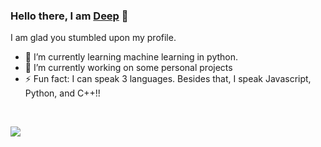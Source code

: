 ### Hello there, I am [Deep](https://deepanchal.github.io) 👋

I am glad you stumbled upon my profile.

- 🌱 I’m currently learning machine learning in python.
- 🔭 I’m currently working on some personal projects
- ⚡ Fun fact: I can speak 3 languages. Besides that, I speak Javascript, Python, and C++!!

&nbsp;

<a href="https://github.com/anuraghazra/github-readme-stats">
  <img align="center" src="https://github-readme-stats.deepanchal.vercel.app/api?username=deepanchal&count_private=true&show_icons=true&hide=issues" />
</a>
<!-- <a href="https://github.com/anuraghazra/github-readme-stats">
  <img align="center" src="https://github-readme-stats.deepanchal.vercel.app/api/top-langs/?username=deepanchal&layout=compact" />
</a> -->


<!--
**deepanchal/deepanchal** is a ✨ _special_ ✨ repository because its `README.md` (this file) appears on your GitHub profile.

Here are some ideas to get you started:

🔭 I’m currently working on some personal projects
- 🌱 I’m currently learning ...
- 👯 I’m looking to collaborate on ...
- 🤔 I’m looking for help with ...
- 💬 Ask me about ...
- 📫 How to reach me: ...
- 😄 Pronouns: ...
-->
